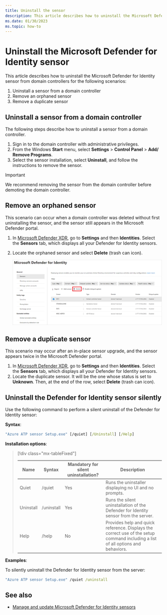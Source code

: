 ```yaml
---
title: Uninstall the sensor
description: This article describes how to uninstall the Microsoft Defender for Identity sensor from domain controllers.
ms.date: 01/30/2023
ms.topic: how-to
---
```


# Uninstall the Microsoft Defender for Identity sensor

This article describes how to uninstall the Microsoft Defender for Identity sensor from domain controllers for the following scenarios:

1. Uninstall a sensor from a domain controller
1. Remove an orphaned sensor
1. Remove a duplicate sensor

## Uninstall a sensor from a domain controller

The following steps describe how to uninstall a sensor from a domain controller.

1. Sign in to the domain controller with administrative privileges.
1. From the Windows **Start** menu, select **Settings** > **Control Panel** > **Add/ Remove Programs**.
1. Select the sensor installation, select **Uninstall**, and follow the instructions to remove the sensor.

> [!IMPORTANT]
> We recommend removing the sensor from the domain controller before demoting the domain controller.

## Remove an orphaned sensor

This scenario can occur when a domain controller was deleted without first uninstalling the sensor, and the sensor still appears in the Microsoft Defender portal.

1. In [Microsoft Defender XDR](https://security.microsoft.com), go to **Settings** and then **Identities**. Select the **Sensors** tab, which displays all your Defender for Identity sensors.
1. Locate the orphaned sensor and select **Delete** (trash can icon).

    ![Delete orphaned Defender for Identity sensor from sensors page](media/delete-orphaned-sensor.png)

## Remove a duplicate sensor

This scenario may occur after an in-place sensor upgrade, and the sensor appears twice in the Microsoft Defender portal.

1. In [Microsoft Defender XDR](https://security.microsoft.com), go to **Settings** and then **Identities**. Select the **Sensors** tab, which displays all your Defender for Identity sensors.
1. Locate the duplicate sensor. It will be the one whose status is set to **Unknown**. Then, at the end of the row, select **Delete** (trash can icon).

## Uninstall the Defender for Identity sensor silently

Use the following command to perform a silent uninstall of the Defender for Identity sensor:

**Syntax**:

```cmd
"Azure ATP sensor Setup.exe" [/quiet] [/Uninstall] [/Help]
```

**Installation options**:

> [!div class="mx-tableFixed"]
>
> |Name|Syntax|Mandatory for silent uninstallation?|Description|
> |-------------|----------|---------|---------|
> |Quiet|/quiet|Yes|Runs the uninstaller displaying no UI and no prompts.|
> |Uninstall|/uninstall|Yes|Runs the silent uninstallation of the Defender for Identity sensor from the server.|
> |Help|/help|No|Provides help and quick reference. Displays the correct use of the setup command including a list of all options and behaviors.|

**Examples**:

To silently uninstall the Defender for Identity sensor from the server:

```cmd
"Azure ATP sensor Setup.exe" /quiet /uninstall
```

## See also

- [Manage and update Microsoft Defender for Identity sensors](sensor-settings.md)
